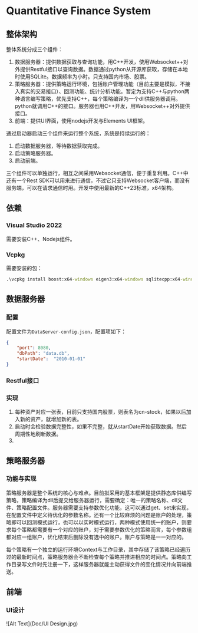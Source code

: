 # Quantitative Finance System
 
## 整体架构

整体系统分成三个组件：

1. 数据服务器：提供数据获取与查询功能，用C\+\+开发，使用Websocket++对外提供Restful接口以查询数据。数据通过python从开源库获取，存储在本地时使用SQLite。数据频率为小时。只支持国内市场、股票。
2. 策略服务器：提供策略运行环境，包括账户管理功能（目前主要是模拟，不接入真实的交易接口）、回测功能、统计分析功能。暂定为支持C\+\+与python两种语言编写策略，优先支持C\+\+，每个策略编译为一个dll供服务器调用。python就调用C++的接口。服务器也用C\+\+开发，用Websocket\+\+对外提供接口。
1. 前端：提供UI界面，使用nodejs开发与Elements UI框架。

通过启动器启动三个组件来运行整个系统，系统是持续运行的：

1. 启动数据服务器，等待数据获取完成。
1. 启动策略服务器。
1. 启动前端。

三个组件可以单独运行，相互之间采用Websocket通信，便于重复利用。C\+\+中还有一个Rest SDK可以用来进行通信，不过它只支持Websocket客户端，而没有服务端，可以在请求通信时用。开发中使用最新的C\+\+23标准，x64架构。

## 依赖

### Visual Studio 2022

需要安装C++、Nodejs组件。

### Vcpkg

需要安装的包：

```cmd
.\vcpkg install boost:x64-windows eigen3:x64-windows sqlitecpp:x64-windows cpprestsdk:x64-windows fmt:x64-windows websocketpp:x64-windows spdlog:x64-windows
```

## 数据服务器

### 配置
配置文件为`DataServer-config.json`，配置项如下：

```json
{
    "port": 8080,
    "dbPath": "data.db",
    "startDate":  "2010-01-01"
}
```

### Restful接口

### 实现

1. 每种资产对应一张表，目前只支持国内股票，则表名为cn-stock，如果以后加入新的资产，就增加新的表。  
2. 启动时会检验数据完整性，如果不完整，就从startDate开始获取数据。然后周期性地刷新数据。
1. 

## 策略服务器

### 功能与实现

策略服务器是整个系统的核心与难点。目前拟采用的基本框架是提供静态库供编写策略，策略编译为dll后提交给服务器运行，需要确定：唯一的策略名称、dll文件、策略配置文件。服务器需要支持参数优化功能，这可以通过get、set来实现，在配置文件中定义待优化的参数名称。还有一个比较麻烦的问题是账户的处理，策略即可以回测模式运行，也可以以实时模式运行，两种模式使用统一的账户，则要求每个策略都需要有一个对应的账户，对于需要参数优化的策略而言，每个参数组都对应一组账户，优化结束后删除没有选中的账户。账户与策略是一一对应的。

每个策略有一个独立的运行环境Context与工作目录，其中存储了该策略已经遍历过的最新时间点，策略服务器会不断检查每个策略并推进相应的时间点。策略向工作目录写文件时先注册一下，这样服务器就能主动获得文件的变化情况并向前端推送。


## 前端

### UI设计

![Alt Text](Doc/UI Design.jpg)